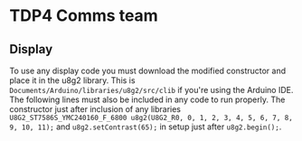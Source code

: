 # TDP4 Comms team

## Display
To use any display code you must download the modified constructor and place it in the u8g2 library. This is `Documents/Arduino/libraries/u8g2/src/clib` if you're using the Arduino IDE. The following lines must also be included in any code to run properly. The constructor just after inclusion of any libraries `U8G2_ST7586S_YMC240160_F_6800 u8g2(U8G2_R0, 0, 1, 2, 3, 4, 5, 6, 7, 8, 9, 10, 11);` and `u8g2.setContrast(65);` in setup just after `u8g2.begin();`.
